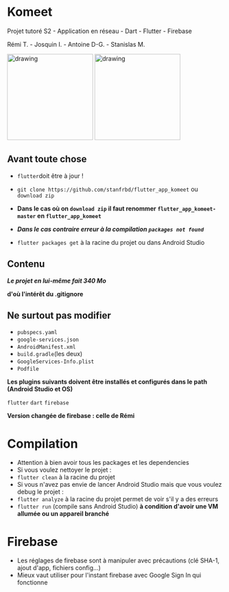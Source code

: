 # Komeet

Projet tutoré S2 - Application en réseau - Dart - Flutter - Firebase

Rémi T. - Josquin I. - Antoine D-G. - Stanislas M.

<img src="https://user-images.githubusercontent.com/44167150/58954529-b9e43e80-8799-11e9-8cbd-1bd4d8ceccab.png" alt="drawing" width="200"/>

<img src="https://user-images.githubusercontent.com/44167150/59147905-bfdc5880-8a01-11e9-9151-7425f80d2143.png" alt="drawing" width="200"/>

## Avant toute chose
* `flutter`doit être à jour !
* `git clone https://github.com/stanfrbd/flutter_app_komeet` ou `download zip`

* **Dans le cas où on `download zip` il faut renommer `flutter_app_komeet-master` en `flutter_app_komeet`**

* ***Dans le cas contraire erreur à la compilation `packages not found`***

* `flutter packages get` à la racine du projet ou dans Android Studio

## Contenu

***Le projet en lui-même fait 340 Mo***

**d'où l'intérêt du .gitignore**

## Ne surtout pas modifier

* `pubspecs.yaml` 
* `google-services.json` 
* `AndroidManifest.xml` 
* `build.gradle`(les deux) 
* `GoogleServices-Info.plist`
* `Podfile` 

**Les plugins suivants doivent être installés et configurés dans le path (Android Studio et OS)**

`flutter`
`dart`
`firebase`

**Version changée de firebase : celle de Rémi**


# Compilation

* Attention à bien avoir tous les packages et les dependencies
* Si vous voulez nettoyer le projet :
* `flutter clean` à la racine du projet
* Si vous n'avez pas envie de lancer Android Studio mais que vous voulez debug le projet : 
* `flutter analyze` à la racine du projet permet de voir s'il y a des erreurs
* `flutter run` (compile sans Android Studio) **à condition d'avoir une VM allumée ou un appareil branché**

# Firebase

* Les réglages de firebase sont à manipuler avec précautions (clé SHA-1, ajout d'app, fichiers config...)
* Mieux vaut utiliser pour l'instant firebase avec Google Sign In qui fonctionne

